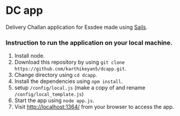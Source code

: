 # DC app
Delivery Challan application for Essdee made using [Sails](http://sailsjs.org).


### Instruction to run the application on your local machine.
1. Install node.
2. Download this repository by using `git clone https://github.com/karthikeyan5/dcapp.git`.
3. Change directory using `cd dcapp`.
3. Install the dependencies using `npm install`.
4. setup `/config/local.js` (make a copy of and rename `/config/local_template.js`)
5. Start the app using `node app.js`. 
6. Visit [http://localhost:1364/](http://localhost:1364/) from your browser to access the app.
